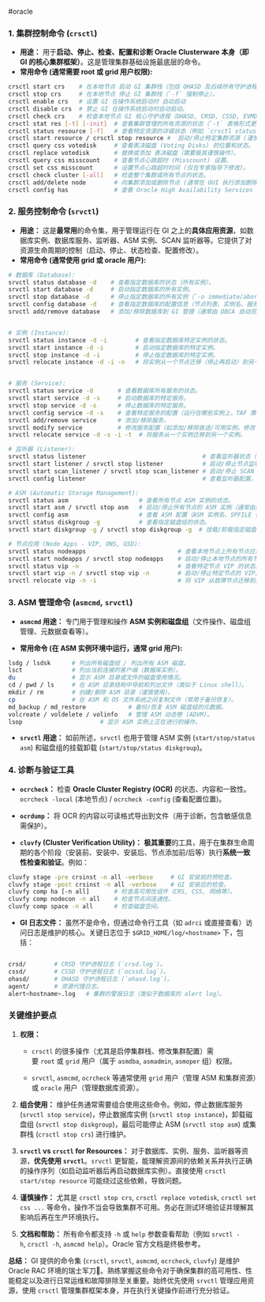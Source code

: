 #oracle

### 1. 集群控制命令 (`crsctl`)

- **用途：** 用于**启动、停止、检查、配置和诊断 Oracle Clusterware 本身（即 GI 的核心集群框架）**。这是管理集群基础设施最底层的命令。
- **常用命令 (通常需要 root 或 grid 用户权限):**
```bash
crsctl start crs    # 在本地节点 启动 GI 集群栈（包括 OHASD 及后续所有守护进程）。
crsctl stop crs     # 在本地节点 停止 GI 集群栈（`-f` 强制停止）。
crsctl enable crs   # 设置 GI 在操作系统启动时 自动启动
crsctl disable crs  # 禁止 GI 在操作系统启动时自动启动。
crsctl check crs    # 检查本地节点 GI 核心守护进程（OHASD, CRSD, CSSD, EVMD）的状态。
crsctl stat res [-t] [-init]  # 查看集群管理的所有资源的状态（`-t` 表格形式更清晰，`-init` 显示 OHASD 管理的初始资源）。
crsctl status resource [-f]   # 查看特定资源的详细状态（例如 `crsctl status resource ora.diskgroup.dgname`）。
crsctl start resource / crsctl stop resource #  启动/停止特定集群资源 (谨慎使用，通常推荐用 `srvctl` 管理数据库相关资源)。
crsctl query css votedisk     # 查看表决磁盘 (Voting Disks) 的位置和状态。
crsctl replace votedisk       # 替换或添加 表决磁盘（需要极其谨慎操作）。
crsctl query css misscount    # 查看节点心跳超时 (Misscount) 设置。
crsctl set css misscount      # 设置节点心跳超时时间 (仅在专家指导下修改)。
crsctl check cluster [-all]   # 检查整个集群或所有节点的状态。
crsctl add/delete node        # 向集群添加或删除节点 (通常在 OUI 执行添加删除节点操作后使用)。
crsctl config has             # 查看 Oracle High Availability Services (OHAS) 的配置。
```

### 2. 服务控制命令 (`srvctl`)

- **用途：** 这是**最常用**的命令集，用于管理运行在 GI 之上的**具体应用资源**，如数据库实例、数据库服务、监听器、ASM 实例、SCAN 监听器等。它提供了对资源生命周期的控制（启动、停止、状态检查、配置修改）。
- **常用命令 (通常使用 grid 或 oracle 用户):**

```bash
# 数据库 (Database):
srvctl status database -d    # 查看指定数据库的状态（所有实例）。
srvctl start database -d     # 启动指定数据库的所有实例。
srvctl stop database -d      # 停止指定数据库的所有实例（`-o immediate/abort` 指定关闭模式）。
srvctl config database -d    # 查看指定数据库的配置信息（节点列表、实例名、服务等）。
srvctl add/remove database   # 添加/移除数据库到 GI 管理（通常由 DBCA 自动完成）。


# 实例 (Instance):
srvctl status instance -d -i        # 查看指定数据库特定实例的状态。  
srvctl start instance -d -i         # 启动指定数据库的特定实例。
srvctl stop instance -d -i          # 停止指定数据库的特定实例。
srvctl relocate instance -d -i -n   # 将实例从一个节点迁移（停止再启动）到另一个节点。


# 服务 (Service):
srvctl status service -d       # 查看数据库所有服务的状态。
srvctl start service -d -s     # 启动数据库的特定服务。
srvctl stop service -d -s      # 停止数据库的特定服务。
srvctl config service -d -s    # 查看特定服务的配置（运行在哪些实例上，TAF 策略等）。
srvctl add/remove service      # 添加/移除服务。
srvctl modify service          # 修改服务配置（如添加/移除首选/可用实例，修改 TAF 策略）。
srvctl relocate service -d -s -i -t  # 将服务从一个实例迁移到另一个实例。

# 监听器 (Listener):
srvctl status listener                                 # 查看监听器状态（节点监听器和 SCAN 监听器）。
srvctl start listener / srvctl stop listener           # 启动/停止节点监听器。
srvctl start scan_listener / srvctl stop scan_listener # 启动/停止 SCAN 监听器。
srvctl config listener                                 # 查看监听器配置。

# ASM (Automatic Storage Management):
srvctl status asm                    # 查看所有节点 ASM 实例的状态。
srvctl start asm / srvctl stop asm   # 启动/停止所有节点的 ASM 实例（通常由集群自动管理）。
srvctl config asm                    # 查看 ASM 配置（ASM 实例名、SPFILE 位置等）。
srvctl status diskgroup -g           # 查看指定磁盘组的状态。
srvctl start diskgroup -g / srvctl stop diskgroup -g  # 挂载/卸载指定磁盘组（通常由 ASM 自动管理或在维护时使用）。

# 节点应用 (Node Apps - VIP, ONS, GSD):
srvctl status nodeapps                          # 查看本地节点上所有节点应用（VIP, ONS, GSD）的状态。
srvctl start nodeapps / srvctl stop nodeapps    # 启动/停止本地节点的所有节点应用。
srvctl status vip -n                            # 查看特定节点 VIP 的状态。
srvctl start vip -n / srvctl stop vip -n        # 启动/停止特定节点的 VIP。
srvctl relocate vip -n -i                       # 将 VIP 从故障节点迁移到另一个节点（通常由集群自动完成）。
```


### 3. ASM 管理命令 (`asmcmd`, `srvctl`)

- **`asmcmd` 用途：** 专门用于管理和操作 **ASM 实例和磁盘组**（文件操作、磁盘组管理、元数据查看等）。

- **常用命令 (在 ASM 实例环境中运行，通常 grid 用户):**

```bash
lsdg / lsdsk      # 列出所有磁盘组 / 列出所有 ASM 磁盘。
lsct              # 列出当前连接的客户端（数据库实例）。
du                # 显示 ASM 目录或文件的磁盘使用情况。
cd / pwd / ls     # 在 ASM 目录结构中导航和列出文件（类似于 Linux shell）。
mkdir / rm        # 创建/删除 ASM 目录（谨慎使用）。
cp                # 在 ASM 和 OS 文件系统之间复制文件（常用于备份恢复）。
md_backup / md_restore            # 备份/恢复 ASM 磁盘组的元数据。
volcreate / voldelete / volinfo   # 管理 ASM 动态卷 (ADVM)。
lsop                      # 显示 ASM 实例上正在进行的操作。
```

- **`srvctl` 用途：** 如前所述，`srvctl` 也用于管理 ASM 实例 (`start/stop/status asm`) 和磁盘组的挂载卸载 (`start/stop/status diskgroup`)。

### 4. 诊断与验证工具

- **`ocrcheck`：** 检查 **Oracle Cluster Registry (OCR)** 的状态、内容和一致性。`ocrcheck -local` (本地节点) / `ocrcheck -config` (查看配置位置)。

- **`ocrdump`：** 将 OCR 的内容以可读格式导出到文件（用于诊断，包含敏感信息需保护）。

- **`cluvfy` (Cluster Verification Utility)：** **极其重要**的工具，用于在集群生命周期的各个阶段（安装前、安装中、安装后、节点添加前/后等）执行**系统一致性检查和验证**。例如：
```bash
cluvfy stage -pre crsinst -n all -verbose     # GI 安装前的预检查。
cluvfy stage -post crsinst -n all -verbose    # GI 安装后的检查。
cluvfy comp ha [-n all]       # 检查高可用性组件（CRS, CSS, 网络等）。
cluvfy comp nodecon -n all    # 检查节点间连通性。
cluvfy comp space -n all      # 检查磁盘空间。
```


- **GI 日志文件：** 虽然不是命令，但通过命令行工具（如 `adrci` 或直接查看）访问日志是维护的核心。关键日志位于 `$GRID_HOME/log/<hostname>` 下，包括：
```bash

crsd/        # CRSD 守护进程日志 (`crsd.log`)。
cssd/        # CSSD 守护进程日志 (`ocssd.log`)。
ohasd/       # OHASD 守护进程日志 (`ohasd.log`)。
agent/       # 资源代理日志。
alert<hostname>.log   # 集群的警报日志（类似于数据库的 alert log）。
```


### 关键维护要点

1. **权限：**
    
    - `crsctl` 的很多操作（尤其是启停集群栈、修改集群配置）需要 `root` 或 `grid` 用户（属于 `asmdba`, `asmadmin`, `asmoper` 组）权限。
        
    - `srvctl`, `asmcmd`, `ocrcheck` 等通常使用 `grid` 用户（管理 ASM 和集群资源）或 `oracle` 用户（管理数据库资源）。
        
2. **组合使用：** 维护任务通常需要组合使用这些命令。例如，停止数据库服务 (`srvctl stop service`)，停止数据库实例 (`srvctl stop instance`)，卸载磁盘组 (`srvctl stop diskgroup`)，最后可能停止 ASM (`srvctl stop asm`) 或集群栈 (`crsctl stop crs`) 进行维护。
    
3. **`srvctl` vs `crsctl` for Resources：** 对于数据库、实例、服务、监听器等资源，**优先使用 `srvctl`**。`srvctl` 更智能，能理解资源间的依赖关系并执行正确的操作序列（如启动监听器后再启动数据库实例）。直接使用 `crsctl start/stop resource` 可能绕过这些依赖，导致问题。
    
4. **谨慎操作：** 尤其是 `crsctl stop crs`, `crsctl replace votedisk`, `crsctl set css ...` 等命令，操作不当会导致集群不可用。务必在测试环境验证并理解其影响后再在生产环境执行。
    
5. **文档和帮助：** 所有命令都支持 `-h` 或 `help` 参数查看帮助（例如 `srvctl -h`, `crsctl -h`, `asmcmd help`）。Oracle 官方文档是终极参考。
    

**总结：** GI 提供的命令集 (`crsctl`, `srvctl`, `asmcmd`, `ocrcheck`, `cluvfy`) 是维护 Oracle RAC 环境的瑞士军刀🔧。熟练掌握这些命令对于确保集群的高可用性、性能稳定以及进行日常运维和故障排除至关重要。始终优先使用 `srvctl` 管理应用资源，使用 `crsctl` 管理集群框架本身，并在执行关键操作前进行充分验证。